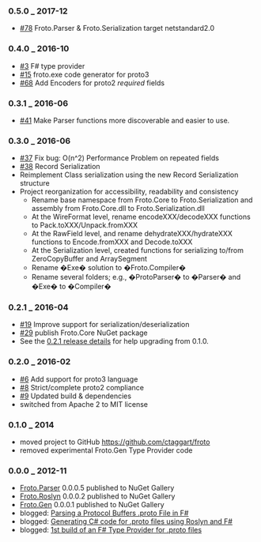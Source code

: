 ### 0.5.0 _ 2017-12
  * [#78](https://github.com/ctaggart/froto/pull/78) Froto.Parser & Froto.Serialization target netstandard2.0

### 0.4.0 _ 2016-10
  * [#3](https://github.com/ctaggart/froto/issues/3) F# type provider
  * [#15](https://github.com/ctaggart/froto/issues/15) froto.exe code generator for proto3
  * [#68](https://github.com/ctaggart/froto/issues/68) Add Encoders for proto2 *required* fields

### 0.3.1 _ 2016-06
  * [#41](https://github.com/ctaggart/froto/issues/41) Make Parser functions more discoverable and easier to use.

### 0.3.0 _ 2016-06
  * [#37](https://github.com/ctaggart/froto/issues/37) Fix bug: O(n^2) Performance Problem on repeated fields
  * [#38](https://github.com/ctaggart/froto/issues/38) Record Serialization
  * Reimplement Class serialization using the new Record Serialization structure
  * Project reorganization for accessibility, readability and consistency
    * Rename base namespace from Froto.Core to Froto.Serialization and assembly from Froto.Core.dll to Froto.Serialization.dll
    * At the WireFormat level, rename encodeXXX/decodeXXX functions to Pack.toXXX/Unpack.fromXXX
    * At the RawField level, and rename dehydrateXXX/hydrateXXX functions to Encode.fromXXX and Decode.toXXX
    * At the Serialization level, created functions for serializing to/from ZeroCopyBuffer and ArraySegment
    * Rename �Exe� solution to �Froto.Compiler�
    * Rename several folders; e.g., �ProtoParser� to �Parser� and �Exe� to �Compiler�

### 0.2.1 _ 2016-04
  * [#19](https://github.com/ctaggart/froto/issues/19) Improve support for serialization/deserialization
  * [#29](https://github.com/ctaggart/froto/issues/29) publish Froto.Core NuGet package
  * See the [0.2.1 release details](https://github.com/ctaggart/froto/releases/tag/0.2.1) for help upgrading from 0.1.0.

### 0.2.0 _ 2016-02

  * [#6](https://github.com/ctaggart/froto/issues/6) Add support for proto3 language
  * [#8](https://github.com/ctaggart/froto/issues/8) Strict/complete proto2 compliance
  * [#9](https://github.com/ctaggart/froto/pull/9) Updated build & dependencies
  * switched from Apache 2 to MIT license

### 0.1.0 _ 2014
  * moved project to GitHub https://github.com/ctaggart/froto
  * removed experimental Froto.Gen Type Provider code

### 0.0.0 _ 2012-11
  * [Froto.Parser](https://www.nuget.org/packages/Froto.Parser/) 0.0.0.5 published to NuGet Gallery
  * [Froto.Roslyn](https://www.nuget.org/packages/Froto.Roslyn/) 0.0.0.2 published to NuGet Gallery
  * [Froto.Gen](https://www.nuget.org/packages/Froto.Gen/) 0.0.0.1 published to NuGet Gallery
  * blogged: [Parsing a Protocol Buffers .proto File in F#](http://blog.ctaggart.com/2012/11/parsing-protocol-buffers-proto-file-in-f.html)
  * blogged: [Generating C# code for .proto files using Roslyn and F#](http://blog.ctaggart.com/2012/11/generating-c-code-for-proto-files-using.html)
  * blogged: [1st build of an F# Type Provider for .proto files](http://blog.ctaggart.com/2012/11/1st-build-of-f-type-provider-for-proto.html)
